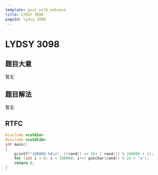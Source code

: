 ```yaml
---
template: post_with_netease
title: LYDSY 3098
pageId: lydsy_3098
---
```


# LYDSY 3098
<span id="poem"></span><script>$(function(){$.ajax('/api/poem?rnd='+Date.now()+Math.random()).done(function(data){$('#poem').text(data);});});</script>
## 题目大意
暂无

## 题目解法
暂无

## RTFC

```cpp
#include <cstdio>
#include <cstdlib>
int main()
{
    printf("100000 %d\n", ((rand() << 16) | rand()) % 100000 + 1);
    for (int i = 0; i < 100000; i++) putchar(rand() % 26 + 'a');
    return 0;
}
```
<div id="__comment"></div>
